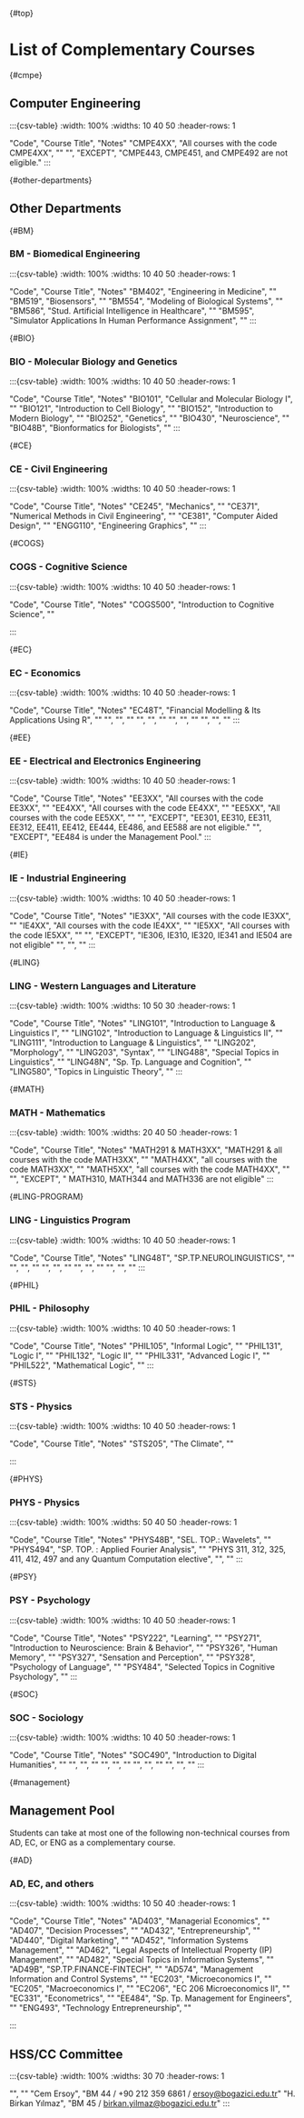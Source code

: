 {#top}
# List of Complementary Courses

{#cmpe}
## Computer Engineering

:::{csv-table}
:width: 100%
:widths: 10 40 50
:header-rows: 1

"Code",  "Course Title", "Notes"
"CMPE4XX", "All courses with the code CMPE4XX", ""
"", "EXCEPT", "CMPE443, CMPE451, and CMPE492 are not eligible."
:::

{#other-departments}
## Other Departments

{#BM}
### BM - Biomedical Engineering

:::{csv-table}
:width: 100%
:widths: 10 40 50
:header-rows: 1

"Code",  "Course Title", "Notes"
"BM402", "Engineering in Medicine", ""
"BM519", "Biosensors", ""
"BM554", "Modeling of Biological Systems", ""
"BM586", "Stud. Artificial Intelligence in Healthcare", ""
"BM595", "Simulator Applications In Human Performance Assignment", ""
:::

{#BIO}
### BIO - Molecular Biology and Genetics 

:::{csv-table}
:width: 100%
:widths: 10 40 50
:header-rows: 1

"Code", "Course Title", "Notes"
"BIO101", "Cellular and Molecular Biology I", ""
"BIO121", "Introduction to Cell Biology", ""
"BIO152", "Introduction to Modern Biology", ""
"BIO252", "Genetics", ""
"BIO430", "Neuroscience", ""
"BIO48B", "Bionformatics for Biologists", ""
:::

{#CE}
### CE - Civil Engineering 

:::{csv-table}
:width: 100%
:widths: 10 40 50
:header-rows: 1

"Code", "Course Title", "Notes"
"CE245", "Mechanics", ""
"CE371", "Numerical Methods in Civil Engineering", ""
"CE381", "Computer Aided Design", ""
"ENGG110", "Engineering Graphics", ""
:::

{#COGS}
### COGS - Cognitive Science 

:::{csv-table}
:width: 100%
:widths: 10 40 50
:header-rows: 1

"Code", "Course Title", "Notes"
"COGS500", "Introduction to Cognitive Science", ""

:::

{#EC}
### EC - Economics

:::{csv-table}
:width: 100%
:widths: 10 40 50
:header-rows: 1

"Code", "Course Title", "Notes"
"EC48T", "Financial Modelling & Its Applications Using R", ""
"", "", ""
"", "", ""
"", "", ""
"", "", ""
:::

{#EE}
### EE - Electrical and Electronics Engineering 

:::{csv-table}
:width: 100%
:widths: 10 40 50
:header-rows: 1

"Code", "Course Title", "Notes"
"EE3XX", "All courses with the code EE3XX", ""
"EE4XX", "All courses with the code EE4XX", ""
"EE5XX", "All courses with the code EE5XX", ""
"", "EXCEPT", "EE301, EE310, EE311, EE312, EE411, EE412, EE444, EE486, and EE588 are not eligible."
"", "EXCEPT", "EE484 is under the Management Pool."
:::

{#IE}
### IE - Industrial Engineering 

:::{csv-table}
:width: 100%
:widths: 10 40 50
:header-rows: 1

"Code", "Course Title", "Notes"
"IE3XX", "All courses with the code IE3XX", ""
"IE4XX", "All courses with the code IE4XX", ""
"IE5XX", "All courses with the code IE5XX", ""
"", "EXCEPT", "IE306, IE310, IE320, IE341 and IE504 are not eligible"
"", "", ""
:::

{#LING}
### LING - Western Languages and Literature 

:::{csv-table}
:width: 100%
:widths: 10 50 30
:header-rows: 1

"Code", "Course Title", "Notes"
"LING101", "Introduction to Language & Linguistics I", ""
"LING102", "Introduction to Language & Linguistics II", ""
"LING111", "Introduction to Language & Linguistics", ""
"LING202", "Morphology", ""
"LING203", "Syntax", ""
"LING488", "Special Topics in Linguistics", ""
"LING48N", "Sp. Tp. Language and Cognition", ""
"LING580", "Topics in Linguistic Theory", ""
:::

{#MATH}
### MATH - Mathematics 

:::{csv-table}
:width: 100%
:widths: 20 40 50
:header-rows: 1

"Code", "Course Title", "Notes"
"MATH291 & MATH3XX", "MATH291 & all courses with the code MATH3XX", ""
"MATH4XX", "all courses with the code MATH3XX", ""
"MATH5XX", "all courses with the code MATH4XX", ""
"", "EXCEPT", " MATH310, MATH344 and MATH336 are not eligible"
:::

{#LING-PROGRAM}
### LING - Linguistics Program 

:::{csv-table}
:width: 100%
:widths: 10 40 50
:header-rows: 1

"Code", "Course Title", "Notes"
"LING48T", "SP.TP.NEUROLINGUISTICS", ""
"", "", ""
"", "", ""
"", "", ""
"", "", ""
:::

{#PHIL}
### PHIL - Philosophy

:::{csv-table}
:width: 100%
:widths: 10 40 50
:header-rows: 1

"Code", "Course Title", "Notes"
"PHIL105", "Informal Logic", ""
"PHIL131", "Logic I", ""
"PHIL132", "Logic II", ""
"PHIL331", "Advanced Logic I", ""
"PHIL522", "Mathematical Logic", ""
:::

{#STS}
### STS -  Physics

:::{csv-table}
:width: 100%
:widths: 10 40 50
:header-rows: 1

"Code", "Course Title", "Notes"
"STS205", "The Climate", ""

:::

{#PHYS}
### PHYS - Physics

:::{csv-table}
:width: 100%
:widths: 50 40 50
:header-rows: 1

"Code", "Course Title", "Notes"
"PHYS48B", "SEL. TOP.: Wavelets", ""
"PHYS494", "SP. TOP. : Applied Fourier Analysis", ""
"PHYS 311, 312, 325, 411, 412, 497 and any Quantum Computation elective", "", ""
:::

{#PSY}
### PSY - Psychology

:::{csv-table}
:width: 100%
:widths: 10 40 50
:header-rows: 1

"Code", "Course Title", "Notes"
"PSY222", "Learning", ""
"PSY271", "Introduction to Neuroscience: Brain & Behavior", ""
"PSY326", "Human Memory", ""
"PSY327", "Sensation and Perception", ""
"PSY328", "Psychology of Language", ""
"PSY484", "Selected Topics in Cognitive Psychology", ""
:::

{#SOC}
### SOC - Sociology

:::{csv-table}
:width: 100%
:widths: 10 40 50
:header-rows: 1

"Code", "Course Title", "Notes"
"SOC490", "Introduction to Digital Humanities", ""
"", "", ""
"", "", ""
"", "", ""
"", "", ""
:::

{#management}
## Management Pool

Students can take at most one of the following non-technical courses from AD, EC, or ENG as a complementary course.

{#AD}
### AD, EC, and others 

:::{csv-table}
:width: 100%
:widths: 10 50 40
:header-rows: 1

"Code", "Course Title", "Notes"
"AD403", "Managerial Economics", ""
"AD407", "Decision Processes", ""
"AD432", "Entrepreneurship", ""
"AD440", "Digital Marketing", ""
"AD452", "Information Systems Management", ""
"AD462", "Legal Aspects of Intellectual Property (IP) Management", ""
"AD482", "Special Topics in Information Systems", ""
"AD49B", "SP.TP.FINANCE-FINTECH", ""
"AD574", "Management Information and Control Systems", ""
"EC203", "Microeconomics I", ""
"EC205", "Macroeconomics I", ""
"EC206", "EC 206 Microeconomics II", ""
"EC331", "Econometrics", ""
"EE484", "Sp. Tp. Management for Engineers", ""
"ENG493", "Technology Entrepreneurship", ""

:::

## HSS/CC Committee 

:::{csv-table}
:width: 100%
:widths: 30 70
:header-rows: 1

"", ""
"Cem Ersoy", "BM 44 / +90 212 359 6861 / <ersoy@bogazici.edu.tr>"
"H. Birkan Yılmaz", "BM 45 / <birkan.yilmaz@bogazici.edu.tr>"
:::


